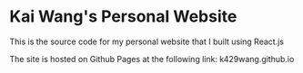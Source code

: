 # Kai Wang's Personal Website

This is the source code for my personal website that I built using React.js

The site is hosted on Github Pages at the following link: k429wang.github.io
